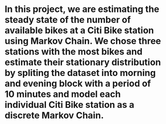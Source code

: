 # In this project, we are estimating the steady state of the number of available bikes at a Citi Bike station using Markov Chain. We chose three stations with the most bikes and estimate their stationary distribution by spliting the dataset into morning and evening block with a period of 10 minutes and model each individual Citi Bike station as a discrete Markov Chain.
